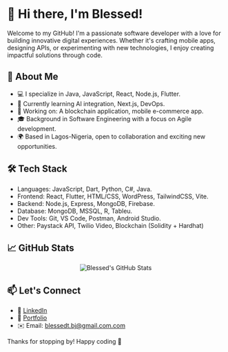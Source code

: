 # 👋 Hi there, I'm Blessed!

Welcome to my GitHub! I'm a passionate software developer with a love for building innovative digital experiences. Whether it's crafting mobile apps, designing APIs, or experimenting with new technologies, I enjoy creating impactful solutions through code.

## 🚀 About Me

- 💻 I specialize in Java, JavaScript, React, Node.js, Flutter.
- 🌱 Currently learning AI integration, Next.js, DevOps.
- 🔧 Working on: A blockchain application, mobile e-commerce app.
- 🎓 Background in Software Engineering with a focus on Agile development.
- 🌍 Based in Lagos-Nigeria, open to collaboration and exciting new opportunities.

## 🛠️ Tech Stack

- Languages: JavaScript, Dart, Python, C#, Java.
- Frontend: React, Flutter, HTML/CSS, WordPress, TailwindCSS, Vite.
- Backend: Node.js, Express, MongoDB, Firebase.
- Database: MongoDB, MSSQL, R, Tableu.
- Dev Tools: Git, VS Code, Postman, Android Studio.
- Other: Paystack API, Twilio Video, Blockchain (Solidity + Hardhat)

## 📈 GitHub Stats

<p align="center">
  <img src="https://github-readme-stats.vercel.app/api?username=Blessed921&show_icons=true&theme=github_dark" alt="Blessed's GitHub Stats" />
</p>

## 📫 Let's Connect

- 💼 [LinkedIn](https://www.linkedin.com/in/blessed-jonathan-5b8bb5110)
- 🧠 [Portfolio](https://blessedjonathan.wixsite.com/my-site)
- ✉️ Email: blessedt.bj@gmail.com.com

Thanks for stopping by! Happy coding 🚀

